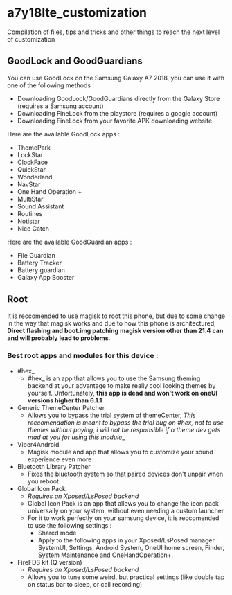 # a7y18lte_customization
Compilation of files, tips and tricks and other things to reach the next level of customization

## GoodLock and GoodGuardians
You can use GoodLock on the Samsung Galaxy A7 2018, you can use it with one of the following methods :
- Downloading GoodLock/GoodGuardians directly from the Galaxy Store (requires a Samsung account)
- Downloading FineLock from the playstore (requires a google account)
- Downloading FineLock from your favorite APK downloading website

Here are the available GoodLock apps :
- ThemePark
- LockStar
- ClockFace
- QuickStar
- Wonderland
- NavStar
- One Hand Operation +
- MultiStar
- Sound Assistant
- Routines
- Notistar
- Nice Catch

Here are the available GoodGuardian apps :
- File Guardian
- Battery Tracker
- Battery guardian
- Galaxy App Booster

## Root
It is reccomended to use magisk to root this phone, but due to some change in the way that magisk works and due to how this phone is architectured, __Direct flashing and boot.img patching magisk version other than 21.4 can and will probably lead to problems__.

### Best root apps and modules for this device : 
- #hex_
    - #hex_ is an app that allows you to use the Samsung theming backend at your advantage to make really cool looking themes by yourself. Unfortunately, __this app is dead and won't work on oneUI versions higher than 6.1.1__
- Generic ThemeCenter Patcher
    - Allows you to bypass the trial system of themeCenter, __This reccomendation is meant to bypass the trial bug on #hex_, not to use themes without paying, i will not be responsible if a theme dev gets mad at you for using this module__
- Viper4Android
    - Magisk module and app that allows you to customize your sound experience even more
- Bluetooth Library Patcher
    - Fixes the bluetooth system so that paired devices don't unpair when you reboot
- Global Icon Pack
    - _Requires an Xposed/LsPosed backend_
    - Global Icon Pack is an app that allows you to change the icon pack universally on your system, without even needing a custom launcher
    - For it to work perfectly on your samsung device, it is reccomended to use the following settings :
        - Shared mode
        - Apply to the following apps in your Xposed/LsPosed manager : SystemUI, Settings, Android System, OneUI home screen, Finder, System Maintenance and OneHandOperation+.
- FireFDS kit (Q version)
    - _Requires an Xposed/LsPosed backend_
    - Allows you to tune some weird, but practical settings (like double tap on status bar to sleep, or call recording)